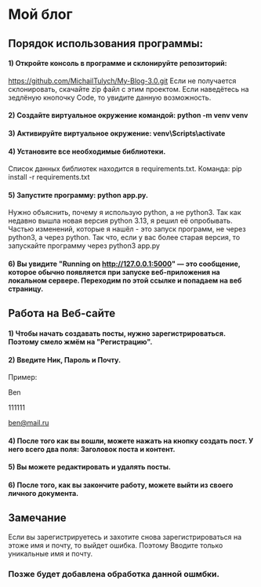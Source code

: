 ﻿# Мой блог
## Порядок использования программы:
#### 1) Откройте консоль в программе и склонируйте репозиторий:
https://github.com/MichailTulych/My-Blog-3.0.git
Если не получается склонировать, скачайте zip файл с этим проектом. Если наведётесь на зедлёную кнопочку Code, то увидите данную возможность.
#### 2) Создайте виртуальное окружение командой: python -m venv venv
#### 3) Активируйте виртуальное окружение: venv\\Scripts\\activate
#### 4) Установите все необходимые библиотеки. 
Список данных библиотек находится в requirements.txt. Команда: pip install -r requirements.txt
#### 5) Запустите программу: python app.py. 
Нужно объяснить, почему я использую python, а не python3. Так как недавно вышла новая версия python 3.13, я решил её опробывать. Частью изменений, которые я нашёл - это запуск программ, не через python3, а через python. Так что, если у вас более старая версия, то запускайте программу через python3 app.py
#### 6) Вы увидите "Running on http://127.0.0.1:5000" — это сообщение, которое обычно появляется при запуске веб-приложения на локальном сервере. Переходим по этой ссылке и попадаем на веб страницу.
## Работа на Веб-сайте
#### 1) Чтобы начать создавать посты, нужно зарегистрироваться. Поэтому смело жмём на "Регистрацию".
#### 2) Введите Ник, Пароль и Почту. 
Пример:

Ben

111111

ben@mail.ru

#### 4) После того как вы вошли, можете нажать на кнопку создать пост. У него всего два поля: Заголовок поста и контент.
#### 5) Вы можете редактировать и удалять посты.
#### 6) После того, как вы закончите работу, можете выйти из своего личного документа. 
## Замечание
Если вы зарегистрируетесь и захотите снова зарегистрироваться на этоже имя и почту, то выйдет ошибка. Поэтому Вводите только уникальные имя и почту.
### Позже будет добавлена обработка данной ошмбки.
